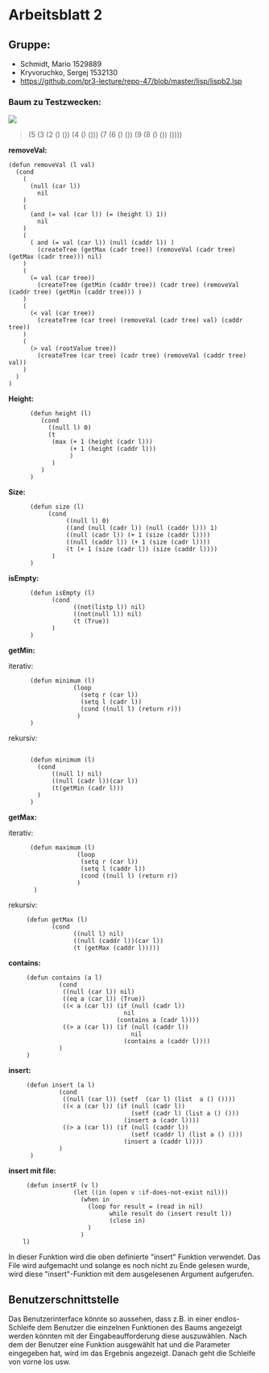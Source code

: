 # Arbeitsblatt 2

## Gruppe:
* Schmidt, Mario 1529889
* Kryvoruchko, Sergej 1532130
* https://github.com/pr3-lecture/repo-47/blob/master/lisp/lispb2.lsp

### Baum zu Testzwecken:

[![](https://github.com/pr3-lecture/repo-45/blob/master/lisp/drv2.png)]()

> (5 (3 (2 () ()) (4 () ())) (7 (6 () ()) (9 (8 () ()) ())))

**removeVal:**
```Lisp 
(defun removeVal (l val)
  (cond
    (
      (null (car l))
        nil
    )
    (
      (and (= val (car l)) (= (height l) 1))
        nil
    )
    (
      ( and (= val (car l)) (null (caddr l)) )
        (createTree (getMax (cadr tree)) (removeVal (cadr tree) (getMax (cadr tree))) nil)
    )
    (
      (= val (car tree))
        (createTree (getMin (caddr tree)) (cadr tree) (removeVal (caddr tree) (getMin (caddr tree))) )
    )
    (
      (< val (car tree))
        (createTree (car tree) (removeVal (cadr tree) val) (caddr tree))
    )
    (
      (> val (rootValue tree))
        (createTree (car tree) (cadr tree) (removeVal (caddr tree) val))
    )
  )
)
```
**Height:**
```Lisp  
      (defun height (l)
         (cond
           ((null l) 0)
           (t 
            (max (+ 1 (height (cadr l)))
                 (+ 1 (height (caddr l)))
                 )
            )
         )
      )
```
**Size:**
```Lisp  
      (defun size (l)
           (cond 
                ((null l) 0)
                ((and (null (cadr l)) (null (caddr l))) 1)
                ((null (cadr l)) (+ 1 (size (caddr l))))
                ((null (caddr l)) (+ 1 (size (cadr l))))
                (t (+ 1 (size (cadr l)) (size (caddr l))))
            )
      )
```
**isEmpty:**
```Lisp  
      (defun isEmpty (l)
            (cond
                  ((not(listp l)) nil)
                  ((not(null l)) nil)
                  (t (True))
            )
      )
```

**getMin:**

iterativ:
```Lisp
      (defun minimum (l)
                  (loop 
                    (setq r (car l))
                    (setq l (cadr l))
                    (cond ((null l) (return r)))
                   )
      )
```
rekursiv:
```Lisp

      (defun minimum (l)
        (cond
            ((null l) nil)
            ((null (cadr l))(car l))
            (t(getMin (cadr l)))
        )
      )
```

**getMax:**

iterativ:
```Lisp
      (defun maximum (l)
                   (loop 
                    (setq r (car l))
                    (setq l (caddr l))
                    (cond ((null l) (return r))
                   )
       )
```
rekursiv:
```Lisp
     (defun getMax (l)
            (cond
                  ((null l) nil)
                  ((null (caddr l))(car l))
                  (t (getMax (caddr l)))))
```

**contains:**
```Lisp
     (defun contains (a l)
              (cond
               ((null (car l)) nil)
               ((eq a (car l)) (True))
               ((< a (car l)) (if (null (cadr l))
                                nil
                              (contains a (cadr l))))
               ((> a (car l)) (if (null (caddr l))
                                  nil
                                (contains a (caddr l))))
              )
     )
```

**insert:**
```Lisp
     (defun insert (a l)
              (cond
               ((null (car l)) (setf  (car l) (list  a () ())))
               ((< a (car l)) (if (null (cadr l))
                                  (setf (cadr l) (list a () ()))
                                (insert a (cadr l))))
               ((> a (car l)) (if (null (caddr l))
                                  (setf (caddr l) (list a () ()))
                                (insert a (caddr l))))
              )
      )
```

**insert mit file:**
```Lisp
     (defun insertF (v l)
                  (let ((in (open v :if-does-not-exist nil)))
                    (when in
                      (loop for result = (read in nil)
                            while result do (insert result l))
                            (close in)
                      )
                    )
    l)
```
In dieser Funktion wird die oben definierte "insert" Funktion verwendet. Das File wird aufgemacht und solange es noch nicht zu Ende gelesen wurde, wird diese "insert"-Funktion mit dem ausgelesenen Argument aufgerufen.



## Benutzerschnittstelle

Das Benutzerinterface könnte so aussehen, dass z.B. in einer endlos-Schleife dem Benutzer die einzelnen Funktionen des Baums angezeigt werden könnten mit der Eingabeaufforderung diese auszuwählen. Nach dem der Benutzer eine Funktion ausgewählt hat und die Parameter eingegeben hat, wird im das Ergebnis angezeigt. Danach geht die Schleife von vorne los usw.
